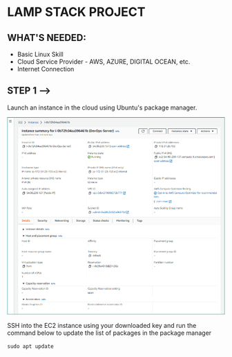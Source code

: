 # LAMP STACK PROJECT

## WHAT'S NEEDED:

- Basic Linux Skill
- Cloud Service Provider - AWS, AZURE, DIGITAL OCEAN, etc.
- Internet Connection

## STEP 1 --> 
Launch an instance in the cloud using Ubuntu's package manager.

![](https://github.com/Adedoja/LampStack-Project/blob/main/LampStack%20Files/aws-devops.PNG)


SSH into the EC2 instance using your downloaded key and run the command below to update the
list of packages in the package manager

```
sudo apt update
```





